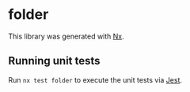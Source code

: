 # folder

This library was generated with [Nx](https://nx.dev).

## Running unit tests

Run `nx test folder` to execute the unit tests via [Jest](https://jestjs.io).
